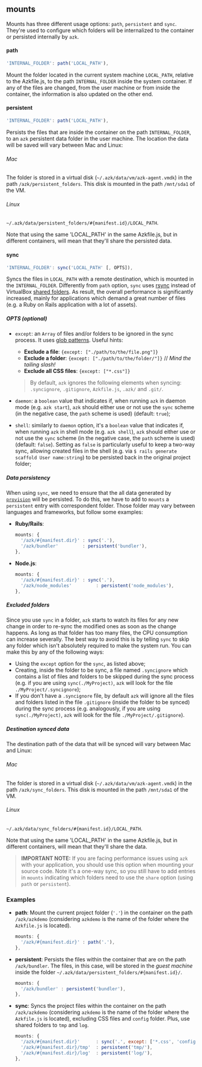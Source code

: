 ## mounts

Mounts has three different usage options: `path`, `persistent` and `sync`. They're used to configure which folders will be internalized to the container or persisted internally by `azk`.

#### path

```js
'INTERNAL_FOLDER': path('LOCAL_PATH'),
```

Mount the folder located in the current system machine `LOCAL_PATH`, relative to the Azkfile.js, to the path `INTERNAL_FOLDER` inside the system container. If any of the files are changed, from the user machine or from inside the container, the information is also updated on the other end.


#### persistent

```js
'INTERNAL_FOLDER': path('LOCAL_PATH'),
```

Persists the files that are inside the container on the path `INTERNAL_FOLDER`, to an `azk` persistent data folder in the user machine. The location the data will be saved will vary between Mac and Linux:

###### Mac

The folder is stored in a virtual disk (`~/.azk/data/vm/azk-agent.vmdk`) in the path `/azk/persistent_folders`. This disk is mounted in the path `/mnt/sda1` of the VM.

###### Linux

`~/.azk/data/persistent_folders/#{manifest.id}/LOCAL_PATH`.

Note that using the same 'LOCAL_PATH' in the same Azkfile.js, but in different containers, will mean that they'll share the persisted data.

#### sync

```js
'INTERNAL_FOLDER': sync('LOCAL_PATH' [, OPTS]),
```

Syncs the files in `LOCAL_PATH` with a remote destination, which is mounted in the `INTERNAL_FOLDER`. Differently from `path` option, `sync` uses [rsync](https://rsync.samba.org/) instead of VirtualBox [shared folders](https://www.virtualbox.org/manual/ch04.html#sharedfolders). As result, the overall performance is significantly increased, mainly for applications which demand a great number of files (e.g. a Ruby on Rails application with a lot of assets).

##### OPTS (optional)

* `except`: an `Array` of files and/or folders to be ignored in the sync process. It uses [glob patterns](http://teaching.idallen.com/dat2330/06w/notes/glob_patterns.txt). Useful hints:
  * **Exclude a file**: `{except: ["./path/to/the/file.png"]}`
  * **Exclude a folder**: `{except: ["./path/to/the/folder/"]}` // *Mind the tailing slash!*
  * **Exclude all CSS files**: `{except: ["*.css"]}`

  > By default, `azk` ignores the following elements when syncing: `.syncignore`, `.gitignore`, `Azkfile.js`, `.azk/` and `.git/`.

* `daemon`: a `boolean` value that indicates if, when running `azk` in daemon mode (e.g. `azk start`), `azk` should either use or not use the `sync` scheme (in the negative case, the `path` scheme is used) (default: `true`);
* `shell`: similarly to `daemon` option, it's a `boolean` value that indicates if, when running `azk` in shell mode (e.g. `azk shell`), `azk` should either use or not use the `sync` scheme (in the negative case, the `path` scheme is used) (default: `false`). Setting as `false` is particularly useful to keep a two-way sync, allowing created files in the shell (e.g. via `$ rails generate scaffold User name:string`) to be persisted back in the original project folder;

##### Data persistency
When using `sync`, we need to ensure that the all data generated by [`provision`](/pt-BR/reference/azkfilejs/provision.html) will be persisted. To do this, we have to add to `mounts` a `persistent` entry with correspondent folder. Those folder may vary between languages and frameworks, but follow some examples:

* __Ruby/Rails__:
  ```js
  mounts: {
    '/azk/#{manifest.dir}' : sync('.'),
    '/azk/bundler'         : persistent('bundler'),
  },
  ```

* __Node.js__:
  ```js
  mounts: {
    '/azk/#{manifest.dir}' : sync('.'),
    '/azk/node_modules'         : persistent('node_modules'),
  },
  ```

##### Excluded folders
Since you use `sync` in a folder, `azk` starts to watch its files for any new change in order to re-sync the modified ones as soon as the change happens. As long as that folder has too many files, the CPU consumption can increase severally. The best way to avoid this is by telling `sync` to skip any folder which isn't absolutely required to make the system run. You can make this by any of the following ways:

* Using the `except` option for the `sync`, as listed above;
* Creating, inside the folder to be sync, a file named `.syncignore` which contains a list of files and folders to be skipped during the sync process (e.g. if you are using `sync(./MyProject)`, `azk` will look for the file `./MyProject/.syncignore`);
* If you don't have a `.syncignore` file, by default `azk` will ignore all the files and folders listed in the file `.gitignore` (inside the folder to be synced) during the sync process (e.g. analogously, if you are using `sync(./MyProject)`, `azk` will look for the file `./MyProject/.gitignore`).

##### Destination synced data

The destination path of the data that will be synced will vary between Mac and Linux:

###### Mac

The folder is stored in a virtual disk (`~/.azk/data/vm/azk-agent.vmdk`) in the path `/azk/sync_folders`. This disk is mounted in the path `/mnt/sda1` of the VM.

###### Linux

`~/.azk/data/sync_folders/#{manifest.id}/LOCAL_PATH`.

Note that using the same 'LOCAL_PATH' in the same Azkfile.js, but in different containers, will mean that they'll share the data.

> **IMPORTANT NOTE:** If you are facing performance issues using `azk` with your application, you should use this option when mounting your source code. Note it's a one-way sync, so you still have to add entries in `mounts` indicating which folders need to use the `share` option (using `path` or `persistent`).

### Examples

* __path__: Mount the current project folder (`'.'`) in the container on the path `/azk/azkdemo` (considering `azkdemo` is the name of the folder where the `Azkfile.js` is located).

  ```js
  mounts: {
    '/azk/#{manifest.dir}' : path('.'),
  },
  ```

* __persistent__: Persists the files within the container that are on the path `/azk/bundler`. The files, in this case, will be stored in the _guest machine_ inside the folder `~/.azk/data/persistent_folders/#{manifest.id}/`.

  ```js
  mounts: {
    '/azk/bundler' : persistent('bundler'),
  },
  ```

* __sync__: Syncs the project files within the container on the path `/azk/azkdemo` (considering `azkdemo` is the name of the folder where the `Azkfile.js` is located), excluding CSS files and `config` folder. Plus, use shared folders to `tmp` and `log`.

  ```js
  mounts: {
    '/azk/#{manifest.dir}'      : sync('.', except: ['*.css', 'config/']),
    '/azk/#{manifest.dir}/tmp'  : persistent('tmp/'),
    '/azk/#{manifest.dir}/log'  : persistent('log/'),
  },
  ```

